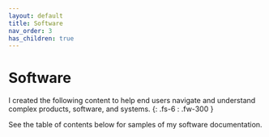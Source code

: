 ```yaml
---
layout: default
title: Software
nav_order: 3
has_children: true
---
```


# Software
I created the following content to help end users navigate and understand complex products, software, and systems.
{: .fs-6 : .fw-300 }

See the table of contents below for samples of my software documentation.
